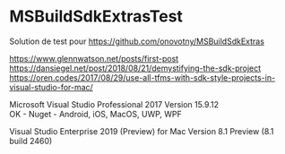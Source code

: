 ﻿# MSBuildSdkExtrasTest
Solution de test pour https://github.com/onovotny/MSBuildSdkExtras 

https://www.glennwatson.net/posts/first-post  
https://dansiegel.net/post/2018/08/21/demystifying-the-sdk-project  
https://oren.codes/2017/08/29/use-all-tfms-with-sdk-style-projects-in-visual-studio-for-mac/  
  

Microsoft Visual Studio Professional 2017 Version 15.9.12   
OK - Nuget - Android, iOS, MacOS, UWP, WPF

Visual Studio Enterprise 2019 (Preview) for Mac Version 8.1 Preview (8.1 build 2460)
